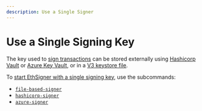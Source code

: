 ```yaml
---
description: Use a Single Signer
---
```


# Use a Single Signing Key

The key used to [sign transactions](Transactions/Make-Transactions.md) can be stored externally using [Hashicorp Vault](Store-Keys/Use-Hashicorp.md) or [Azure Key Vault](Store-Keys/Use-Azure.md), or in a [V3 keystore file](../Tutorials/Start-EthSigner.md#create-password-and-key-files).

To [start EthSigner with a single signing key](../Tutorials/Start-EthSigner.md), use the subcommands:

* [`file-based-signer`](../Reference/CLI/CLI-Syntax.md#file-options)
* [`hashicorp-signer`](../Reference/CLI/CLI-Syntax.md#hashicorp-options)
* [`azure-signer`](../Reference/CLI/CLI-Syntax.md#azure-options)
